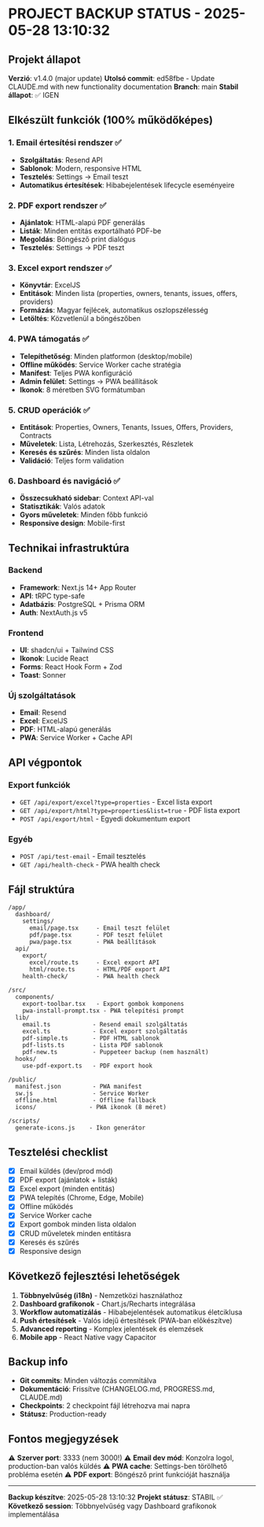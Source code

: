 # PROJECT BACKUP STATUS - 2025-05-28 13:10:32

## Projekt állapot

**Verzió**: v1.4.0 (major update)
**Utolsó commit**: ed58fbe - Update CLAUDE.md with new functionality documentation
**Branch**: main
**Stabil állapot**: ✅ IGEN

## Elkészült funkciók (100% működőképes)

### 1. Email értesítési rendszer ✅
- **Szolgáltatás**: Resend API
- **Sablonok**: Modern, responsive HTML
- **Tesztelés**: Settings → Email teszt
- **Automatikus értesítések**: Hibabejelentések lifecycle eseményeire

### 2. PDF export rendszer ✅
- **Ajánlatok**: HTML-alapú PDF generálás
- **Listák**: Minden entitás exportálható PDF-be
- **Megoldás**: Böngésző print dialógus
- **Tesztelés**: Settings → PDF teszt

### 3. Excel export rendszer ✅
- **Könyvtár**: ExcelJS
- **Entitások**: Minden lista (properties, owners, tenants, issues, offers, providers)
- **Formázás**: Magyar fejlécek, automatikus oszlopszélesség
- **Letöltés**: Közvetlenül a böngészőben

### 4. PWA támogatás ✅
- **Telepíthetőség**: Minden platformon (desktop/mobile)
- **Offline működés**: Service Worker cache stratégia
- **Manifest**: Teljes PWA konfiguráció
- **Admin felület**: Settings → PWA beállítások
- **Ikonok**: 8 méretben SVG formátumban

### 5. CRUD operációk ✅
- **Entitások**: Properties, Owners, Tenants, Issues, Offers, Providers, Contracts
- **Műveletek**: Lista, Létrehozás, Szerkesztés, Részletek
- **Keresés és szűrés**: Minden lista oldalon
- **Validáció**: Teljes form validation

### 6. Dashboard és navigáció ✅
- **Összecsukható sidebar**: Context API-val
- **Statisztikák**: Valós adatok
- **Gyors műveletek**: Minden főbb funkció
- **Responsive design**: Mobile-first

## Technikai infrastruktúra

### Backend
- **Framework**: Next.js 14+ App Router
- **API**: tRPC type-safe
- **Adatbázis**: PostgreSQL + Prisma ORM
- **Auth**: NextAuth.js v5

### Frontend
- **UI**: shadcn/ui + Tailwind CSS
- **Ikonok**: Lucide React
- **Forms**: React Hook Form + Zod
- **Toast**: Sonner

### Új szolgáltatások
- **Email**: Resend
- **Excel**: ExcelJS
- **PDF**: HTML-alapú generálás
- **PWA**: Service Worker + Cache API

## API végpontok

### Export funkciók
- `GET /api/export/excel?type=properties` - Excel lista export
- `GET /api/export/html?type=properties&list=true` - PDF lista export
- `POST /api/export/html` - Egyedi dokumentum export

### Egyéb
- `POST /api/test-email` - Email tesztelés
- `GET /api/health-check` - PWA health check

## Fájl struktúra

```
/app/
  dashboard/
    settings/
      email/page.tsx     - Email teszt felület
      pdf/page.tsx       - PDF teszt felület  
      pwa/page.tsx       - PWA beállítások
  api/
    export/
      excel/route.ts     - Excel export API
      html/route.ts      - HTML/PDF export API
    health-check/        - PWA health check

/src/
  components/
    export-toolbar.tsx   - Export gombok komponens
    pwa-install-prompt.tsx - PWA telepítési prompt
  lib/
    email.ts            - Resend email szolgáltatás
    excel.ts            - Excel export szolgáltatás
    pdf-simple.ts       - PDF HTML sablonok
    pdf-lists.ts        - Lista PDF sablonok
    pdf-new.ts          - Puppeteer backup (nem használt)
  hooks/
    use-pdf-export.ts   - PDF export hook

/public/
  manifest.json         - PWA manifest
  sw.js                 - Service Worker
  offline.html          - Offline fallback
  icons/               - PWA ikonok (8 méret)

/scripts/
  generate-icons.js    - Ikon generátor
```

## Tesztelési checklist

- [x] Email küldés (dev/prod mód)
- [x] PDF export (ajánlatok + listák)
- [x] Excel export (minden entitás)
- [x] PWA telepítés (Chrome, Edge, Mobile)
- [x] Offline működés
- [x] Service Worker cache
- [x] Export gombok minden lista oldalon
- [x] CRUD műveletek minden entitásra
- [x] Keresés és szűrés
- [x] Responsive design

## Következő fejlesztési lehetőségek

1. **Többnyelvűség (i18n)** - Nemzetközi használathoz
2. **Dashboard grafikonok** - Chart.js/Recharts integrálása
3. **Workflow automatizálás** - Hibabejelentések automatikus életciklusa
4. **Push értesítések** - Valós idejű értesítések (PWA-ban előkészítve)
5. **Advanced reporting** - Komplex jelentések és elemzések
6. **Mobile app** - React Native vagy Capacitor

## Backup info

- **Git commits**: Minden változás commitálva
- **Dokumentáció**: Frissítve (CHANGELOG.md, PROGRESS.md, CLAUDE.md)
- **Checkpoints**: 2 checkpoint fájl létrehozva mai napra
- **Státusz**: Production-ready

## Fontos megjegyzések

⚠️ **Szerver port**: 3333 (nem 3000!)
⚠️ **Email dev mód**: Konzolra logol, production-ban valós küldés
⚠️ **PWA cache**: Settings-ben törölhető probléma esetén
⚠️ **PDF export**: Böngésző print funkcióját használja

---

**Backup készítve**: 2025-05-28 13:10:32
**Projekt státusz**: STABIL ✅
**Következő session**: Többnyelvűség vagy Dashboard grafikonok implementálása